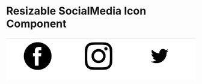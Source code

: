 # Resizable SocialMedia Icon Component
<img src= "https://github.com/Sharada001/reactjs_codebase/blob/700d47446593565f6a08399a3288455006a9be01/resizable%20socialmedia%20icon/Screenshot.png">
